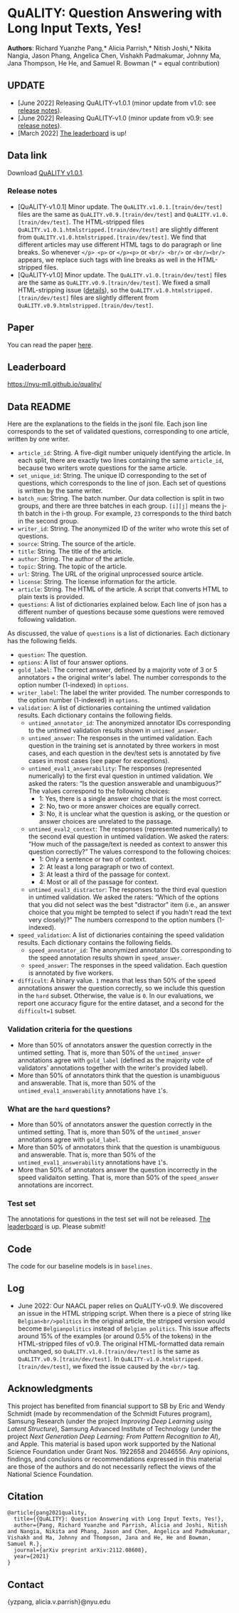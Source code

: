 # QuALITY: Question Answering with Long Input Texts, Yes!

**Authors**: Richard Yuanzhe Pang,* Alicia Parrish,* Nitish Joshi,* Nikita Nangia, Jason Phang, Angelica Chen, Vishakh Padmakumar, Johnny Ma, Jana Thompson, He He, and Samuel R. Bowman
(* = equal contribution)

## UPDATE

- [June 2022] Releasing QuALITY-v1.0.1 (minor update from v1.0: see [release notes](#release-notes)).
- [June 2022] Releasing QuALITY-v1.0 (minor update from v0.9: see [release notes](#release-notes)).
- [March 2022] [The leaderboard](https://nyu-mll.github.io/quality/) is up! 


## Data link

Download [QuALITY v1.0.1](https://github.com/nyu-mll/quality/blob/main/data/v1.0.1/QuALITY.v1.0.1.zip).

### Release notes

- [QuALITY-v1.0.1] Minor update. The `QuALITY.v1.0.1.[train/dev/test]` files are the same as `QuALITY.v0.9.[train/dev/test]` and `QuALITY.v1.0.[train/dev/test]`. The HTML-stripped files `QuALITY.v1.0.1.htmlstripped.[train/dev/test]` are slightly different from `QuALITY.v1.0.htmlstripped.[train/dev/test]`. We find that different articles may use different HTML tags to do paragraph or line breaks. So whenever `</p> <p>` or `</p><p>` or `<br/> <br/>` or `<br/><br/>` appears, we replace such tags with line breaks as well in the HTML-stripped files. 
- [QuALITY-v1.0] Minor update. The `QuALITY.v1.0.[train/dev/test]` files are the same as `QuALITY.v0.9.[train/dev/test]`. We fixed a small HTML-stripping issue ([details](#log)), so the `QuALITY.v1.0.htmlstripped.[train/dev/test]` files are slightly different from `QuALITY.v0.9.htmlstripped.[train/dev/test]`. 

## Paper

You can read the paper [here](https://arxiv.org/pdf/2112.08608.pdf).

## Leaderboard

https://nyu-mll.github.io/quality/

## Data README

Here are the explanations to the fields in the jsonl file. Each json line corresponds to the set of validated questions, corresponding to one article, written by one writer. 
- `article_id`: String. A five-digit number uniquely identifying the article. In each split, there are exactly two lines containing the same `article_id`, because two writers wrote questions for the same article.
- `set_unique_id`: String. The unique ID corresponding to the set of questions, which corresponds to the line of json. Each set of questions is written by the same writer.
- `batch_num`: String. The batch number. Our data collection is split in two groups, and there are three batches in each group. `[i][j]` means the j-th batch in the i-th group. For example, `23` corresponds to the third batch in the second group.
- `writer_id`: String. The anonymized ID of the writer who wrote this set of questions. 
- `source`: String. The source of the article. 
- `title`: String. The title of the article.
- `author`: String. The author of the article.
- `topic`: String. The topic of the article.
- `url`: String. The URL of the original unprocessed source article. 
- `license`: String. The license information for the article. 
- `article`: String. The HTML of the article. A script that converts HTML to plain texts is provided. 
- `questions`: A list of dictionaries explained below. Each line of json has a different number of questions because some questions were removed following validation.

As discussed, the value of `questions` is a list of dictionaries. Each dictionary has the following fields.
- `question`: The question. 
- `options`: A list of four answer options.
- `gold_label`: The correct answer, defined by a majority vote of 3 or 5 annotators + the original writer's label. The number corresponds to the option number (1-indexed) in `options`. 
- `writer_label`: The label the writer provided. The number corresponds to the option number (1-indexed) in `options`. 
- `validation`: A list of dictionaries containing the untimed validation results. Each dictionary contains the following fields.
    - `untimed_annotator_id`: The anonymized annotator IDs corresponding to the untimed validation results shown in `untimed_answer`.
    - `untimed_answer`: The responses in the untimed validation. Each question in the training set is annotated by three workers in most cases, and each question in the dev/test sets is annotated by five cases in most cases (see paper for exceptions). 
    - `untimed_eval1_answerability`: The responses (represented numerically) to the first eval question in untimed validation. We asked the raters: “Is the question answerable and unambiguous?” The values correspond to the following choices:
        - 1: Yes, there is a single answer choice that is the most correct.
        - 2: No, two or more answer choices are equally correct.
        - 3: No, it is unclear what the question is asking, or the question or answer choices are unrelated to the passage.
    - `untimed_eval2_context`: The responses (represented numerically) to the second eval question in untimed validation. We asked the raters: “How much of the passage/text is needed as context to answer this question correctly?” The values correspond to the following choices:
        - 1: Only a sentence or two of context.
        - 2: At least a long paragraph or two of context.
        - 3: At least a third of the passage for context.
        - 4: Most or all of the passage for context.
    - `untimed_eval3_distractor`: The responses to the third eval question in untimed validation. We asked the raters: “Which of the options that you did not select was the best "distractor" item (i.e., an answer choice that you might be tempted to select if you hadn't read the text very closely)?” The numbers correspond to the option numbers (1-indexed).
- `speed_validation`: A list of dictionaries containing the speed validation results. Each dictionary contains the following fields.
    - `speed_annotator_id`: The anonymized annotator IDs corresponding to the speed annotation results shown in `speed_answer`.
    - `speed_answer`: The responses in the speed validation. Each question is annotated by five workers.
- `difficult`: A binary value. `1` means that less than 50% of the speed annotations answer the question correctly, so we include this question in the `hard` subset. Otherwise, the value is `0`. In our evaluations, we report one accuracy figure for the entire dataset, and a second for the `difficult=1` subset.

### Validation criteria for the questions
- More than 50% of annotators answer the question correctly in the untimed setting. That is, more than 50% of the `untimed_answer` annotations agree with `gold_label` (defined as the majority vote of validators' annotations together with the writer's provided label).
- More than 50% of annotators think that the question is unambiguous and answerable. That is, more than 50% of the `untimed_eval1_answerability` annotations have `1`'s.

### <a name="difficult">What are the `hard` questions?</a>
 - More than 50% of annotators answer the question correctly in the untimed setting. That is, more than 50% of the `untimed_answer` annotations agree with `gold_label`.
 - More than 50% of annotators think that the question is unambiguous and answerable. That is, more than 50% of the `untimed_eval1_answerability` annotations have `1`'s.
 - More than 50% of annotators answer the question incorrectly in the speed validaiton setting. That is, more than 50% of the `speed_answer` annotations are incorrect.

### Test set

The annotations for questions in the test set will not be released. [The leaderboard](https://nyu-mll.github.io/quality/) is up. Please submit!

## Code

The code for our baseline models is in `baselines`.

## Log

- June 2022: Our NAACL paper relies on QuALITY-v0.9. We discovered an issue in the HTML stripping script. When there is a piece of string like `Belgian<br/>politics` in the original article, the stripped version would become `Belgianpolitics` instead of `Belgian politics`. This issue affects around 15% of the examples (or around 0.5% of the tokens) in the HTML-stripped files of v0.9. The original HTML-formatted data remain unchanged, so `QuALITY.v1.0.[train/dev/test]` is the same as `QuALITY.v0.9.[train/dev/test]`. In `QuALITY-v1.0.htmlstripped.[train/dev/test]`, we fixed the issue caused by the `<br/>` tag.

## Acknowledgments

This project has benefited from financial support to SB by Eric and Wendy Schmidt (made by recommendation of the Schmidt Futures program), Samsung Research (under the project *Improving Deep Learning using Latent Structure*), Samsung Advanced Institute of Technology (under the project *Next Generation Deep Learning: From Pattern Recognition to AI*), and Apple. This material is based upon work supported by the National Science Foundation under Grant Nos. 1922658 and 2046556. Any opinions, findings, and conclusions or recommendations expressed in this material are those of the authors and do not necessarily reflect the views of the National Science Foundation.

## Citation

```
@article{pang2021quality,
  title={{QuALITY}: Question Answering with Long Input Texts, Yes!},
  author={Pang, Richard Yuanzhe and Parrish, Alicia and Joshi, Nitish and Nangia, Nikita and Phang, Jason and Chen, Angelica and Padmakumar, Vishakh and Ma, Johnny and Thompson, Jana and He, He and Bowman, Samuel R.},
  journal={arXiv preprint arXiv:2112.08608},
  year={2021}
}
```

## Contact

{yzpang, alicia.v.parrish}@nyu.edu
